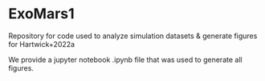 # ExoMars1
Repository for code used to analyze simulation datasets &amp; generate figures for Hartwick+2022a

We provide a jupyter notebook .ipynb file that was used to generate all figures. 
